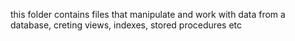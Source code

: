 this folder contains files that manipulate and work with data from a database, creting views, indexes, stored procedures etc
